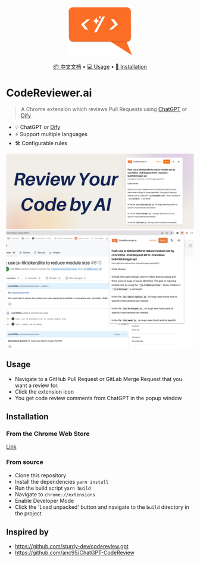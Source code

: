 <p align="center">
  <img width="180" src="./docs/logo.png" alt="logo">
</p>

<p align="center">
  <a href="./README.zh.md">📦 中文文档</a> • 
  <a href="#usage">💻 Usage</a> • 
  <a href="#installation">🔧 Installation</a>
</p>

# CodeReviewer.ai

> A Chrome extension which reviews Pull Requests using [ChatGPT](https://chat.openai.com/) or [Dify](https://dify.ai/)

- 💡 ChatGPT or [Dify](https://dify.ai/)
- ⚡️ Support multiple languages
- 🛠️ Configurable rules

<img src="./docs/banner.png" alt="banner">
<img src="./docs/preview.jpg" alt="preview">

## Usage

- Navigate to a GitHub Pull Request or GitLab Merge Request that you want a review for.
- Click the extension icon
- You get code review comments from ChatGPT in the popup window


## Installation

### From the Chrome Web Store

[Link](https://chrome.google.com/webstore/detail/codereviewerai/miecffdapffnoalnjidkmdnoekkcenfn?hl=zh-CN&authuser=0)

### From source

- Clone this repository
- Install the dependencies `yarn install`
- Run the build script `yarn build`
- Navigate to `chrome://extensions`
- Enable Developer Mode
- Click the 'Load unpacked' button and navigate to the `build` directory in the project

## Inspired by
- https://github.com/sturdy-dev/codereview.gpt
- https://github.com/anc95/ChatGPT-CodeReview